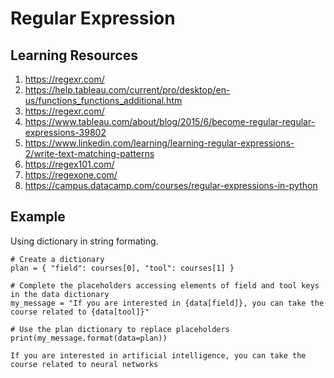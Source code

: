 # Regular Expression

## Learning Resources 
1. https://regexr.com/
2. https://help.tableau.com/current/pro/desktop/en-us/functions_functions_additional.htm
3. https://regexr.com/
4. https://www.tableau.com/about/blog/2015/6/become-regular-regular-expressions-39802
5. https://www.linkedin.com/learning/learning-regular-expressions-2/write-text-matching-patterns
6. https://regex101.com/
7. https://regexone.com/
8. https://campus.datacamp.com/courses/regular-expressions-in-python


## Example 
Using dictionary in string formating.
```python:
# Create a dictionary
plan = { "field": courses[0], "tool": courses[1] }

# Complete the placeholders accessing elements of field and tool keys in the data dictionary
my_message = "If you are interested in {data[field]}, you can take the course related to {data[tool]}"

# Use the plan dictionary to replace placeholders
print(my_message.format(data=plan))

If you are interested in artificial intelligence, you can take the course related to neural networks
```
